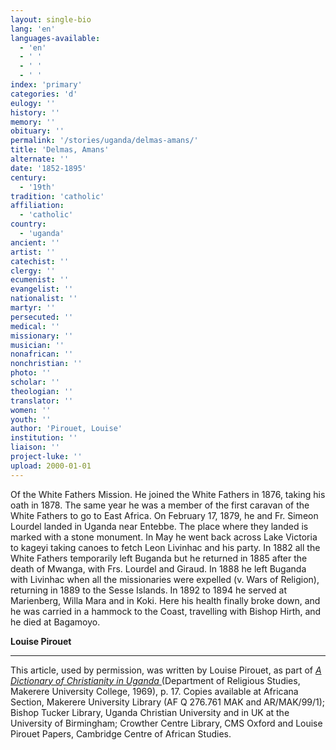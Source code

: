 ```yaml
---
layout: single-bio
lang: 'en'
languages-available:
  - 'en'
  - ' '
  - ' '
  - ' '
index: 'primary'
categories: 'd'
eulogy: ''
history: ''
memory: ''
obituary: ''
permalink: '/stories/uganda/delmas-amans/'
title: 'Delmas, Amans'
alternate: ''
date: '1852-1895'
century:
  - '19th'
tradition: 'catholic'
affiliation:
  - 'catholic'
country:
  - 'uganda'
ancient: ''
artist: ''
catechist: ''
clergy: ''
ecumenist: ''
evangelist: ''
nationalist: ''
martyr: ''
persecuted: ''
medical: ''
missionary: ''
musician: ''
nonafrican: ''
nonchristian: ''
photo: ''
scholar: ''
theologian: ''
translator: ''
women: ''
youth: ''
author: 'Pirouet, Louise'
institution: ''
liaison: ''
project-luke: ''
upload: 2000-01-01
---
```



Of the White Fathers Mission. He joined the White Fathers in 1876, taking his oath in 1878. The same year he was a member of the first caravan of the White Fathers to go to East Africa. On February 17, 1879, he and Fr. Simeon Lourdel landed in Uganda near Entebbe. The place where they landed is marked with a stone monument. In May he went back across Lake Victoria to kageyi taking canoes to fetch Leon Livinhac and his party. In 1882 all the White Fathers temporarily left Buganda but he returned in 1885 after the death of Mwanga, with Frs. Lourdel and Giraud. In 1888 he left Buganda with Livinhac when all the missionaries were expelled (v. Wars of Religion), returning in 1889 to the Sesse Islands. In 1892 to 1894 he served at Marienberg, Willa Mara and in Koki. Here his health finally broke down, and he was carried in a hammock to the Coast, travelling with Bishop Hirth, and he died at Bagamoyo.

**Louise Pirouet**

---

This article, used by permission, was written by Louise Pirouet, as part of *[A Dictionary of Christianity in Uganda ](pirouet-foreword.html)*(Department of Religious Studies, Makerere University College, 1969), p. 17. Copies available at Africana Section, Makerere University Library (AF Q 276.761 MAK and AR/MAK/99/1); Bishop Tucker Library, Uganda Christian University and in UK at the University of Birmingham; Crowther Centre Library, CMS Oxford and Louise Pirouet Papers, Cambridge Centre of African Studies.